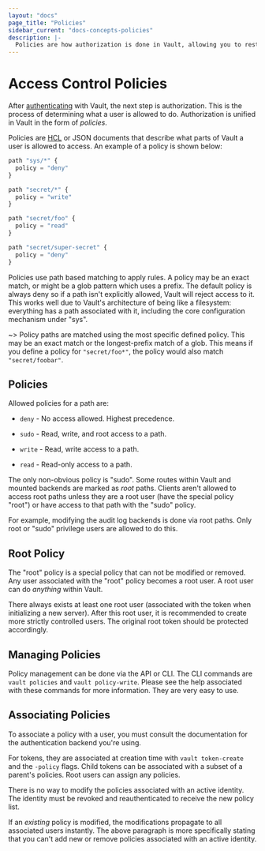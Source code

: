 ```yaml
---
layout: "docs"
page_title: "Policies"
sidebar_current: "docs-concepts-policies"
description: |-
  Policies are how authorization is done in Vault, allowing you to restrict which parts of Vault a user can access.
---
```


# Access Control Policies

After [authenticating](/docs/concepts/auth.html) with Vault, the
next step is authorization. This is the process of determining what
a user is allowed to do. Authorization is unified in Vault in the form
of _policies_.

Policies are [HCL](https://github.com/hashicorp/hcl) or JSON documents
that describe what parts of Vault a user is allowed to access. An example
of a policy is shown below:

```javascript
path "sys/*" {
  policy = "deny"
}

path "secret/*" {
  policy = "write"
}

path "secret/foo" {
  policy = "read"
}

path "secret/super-secret" {
  policy = "deny"
}
```

Policies use path based matching to apply rules. A policy may be an exact
match, or might be a glob pattern which uses a prefix. The default policy
is always deny so if a path isn't explicitly allowed, Vault will reject access to it.
This works well due to Vault's architecture of being like a filesystem:
everything has a path associated with it, including the core configuration
mechanism under "sys".

~> Policy paths are matched using the most specific defined policy. This may
be an exact match or the longest-prefix match of a glob. This means if you
define a policy for `"secret/foo*"`, the policy would also match `"secret/foobar"`.

## Policies

Allowed policies for a path are:

  * `deny` - No access allowed. Highest precedence.

  * `sudo` - Read, write, and root access to a path.

  * `write` - Read, write access to a path.

  * `read` - Read-only access to a path.

The only non-obvious policy is "sudo". Some routes within Vault and mounted
backends are marked as _root_ paths. Clients aren't allowed to access root
paths unless they are a root user (have the special policy "root") or
have access to that path with the "sudo" policy.

For example, modifying the audit log backends is done via root paths.
Only root or "sudo" privilege users are allowed to do this.

## Root Policy

The "root" policy is a special policy that can not be modified or removed.
Any user associated with the "root" policy becomes a root user. A root
user can do _anything_ within Vault.

There always exists at least one root user (associated with the token
when initializing a new server). After this root user, it is recommended
to create more strictly controlled users. The original root token should
be protected accordingly.

## Managing Policies

Policy management can be done via the API or CLI. The CLI commands are
`vault policies` and `vault policy-write`. Please see the help associated
with these commands for more information. They are very easy to use.

## Associating Policies

To associate a policy with a user, you must consult the documentation for
the authentication backend you're using.

For tokens, they are associated at creation time with `vault token-create`
and the `-policy` flags. Child tokens can be associated with a subset of
a parent's policies. Root users can assign any policies.

There is no way to modify the policies associated with an active
identity. The identity must be revoked and reauthenticated to receive
the new policy list.

If an _existing_ policy is modified, the modifications propagate
to all associated users instantly. The above paragraph is more specifically
stating that you can't add new or remove policies associated with an
active identity.
